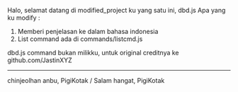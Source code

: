 Halo, selamat datang di modified_project ku yang satu ini, dbd.js
Apa yang ku modify :
1. Memberi penjelasan ke dalam bahasa indonesia
2. List command ada di commands/listcmd.js

dbd.js command bukan milikku, untuk original creditnya ke github.com/JastinXYZ

----------------------------------------------------------------------------

chinjeolhan anbu, PigiKotak / Salam hangat, PigiKotak